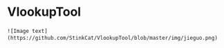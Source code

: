 # VlookupTool

    ![Image text](https://github.com/StinkCat/VlookupTool/blob/master/img/jieguo.png)
      
